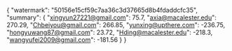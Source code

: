 {
    "watermark": "50156e15cf59c7aa36c3d37665d8b4fdaddcfc35", 
    "summary": {
        "xingyun27221@gmail.com": 75.7, 
        "axia@macalester.edu": 270.29, 
        "Chbeiyou@gmail.com": 266.85, 
        "yunxing@upthere.com": -236.75, 
        "hongyuwang87@gmail.com": 23.72, 
        "Hding@macalester.edu": -218.3, 
        "wangyufei2009@gmail.com": -181.56
    }
}